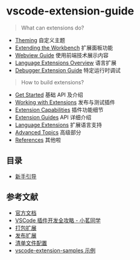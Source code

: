 # vscode-extension-guide

> What can extensions do?

- [Theming](https://code.visualstudio.com/api/extension-capabilities/theming) 自定义主题
- [Extending the Workbench](https://code.visualstudio.com/api/extension-capabilities/extending-workbench) 扩展面板功能
- [Webview Guide](https://code.visualstudio.com/api/extension-guides/webview) 使用前端技术展示内容
- [Language Extensions Overview](https://code.visualstudio.com/api/language-extensions/overview) 语言扩展
- [Debugger Extension Guide](https://code.visualstudio.com/api/extension-guides/debugger-extension) 特定运行时调试

> How to build extensions?

- [Get Started](https://code.visualstudio.com/api/get-started/your-first-extension) 基础 API 及介绍
- [Working with Extensions](https://code.visualstudio.com/api/working-with-extensions/testing-extension) 发布与测试插件
- [Extension Capabilities](https://code.visualstudio.com/api/extension-capabilities/overview) 插件功能细节
- [Extension Guides](https://code.visualstudio.com/api/extension-guides/overview) API 详细介绍
- [Language Extensions](https://code.visualstudio.com/api/language-extensions/overview) 扩展语言支持
- [Advanced Topics](https://code.visualstudio.com/api/advanced-topics/extension-host) 高级部分
- [References](https://code.visualstudio.com/api/references/vscode-api) 其他啦

## 目录

- [新手引导](./get-started.md)

## 参考文献

- [官方文档](https://code.visualstudio.com/api)
- [VSCode 插件开发全攻略 - 小茗同学](https://www.cnblogs.com/liuxianan/p/vscode-plugin-overview.html)
- [打包扩展](https://code.visualstudio.com/api/working-with-extensions/testing-extension)
- [发布扩展](https://code.visualstudio.com/api/working-with-extensions/publishing-extension)
- [清单文件配置](https://code.visualstudio.com/api/references/extension-manifest)
- [vscode-extension-samples 示例](https://github.com/Microsoft/vscode-extension-samples)
